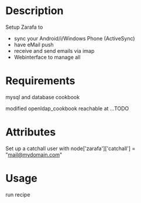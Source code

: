 Description
===========

Setup Zarafa to 
- sync your Android/i/Windows Phone (ActiveSync)
- have eMail push
- receive and send emails via imap
- Webinterface to manage all

Requirements
============

mysql and database cookbook

modified openldap_cookbook reachable at ...TODO

Attributes
==========

Set up a catchall user with
node['zarafa']['catchall'] = "mail@mydomain.com"

Usage
=====

run recipe



